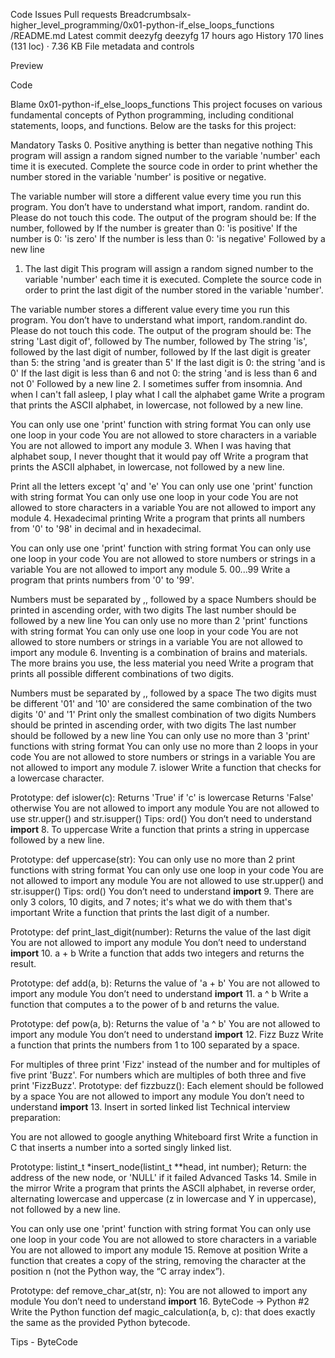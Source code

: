

Code
Issues
Pull requests
Breadcrumbsalx-higher_level_programming/0x01-python-if_else_loops_functions
/README.md
Latest commit
deezyfg
deezyfg
17 hours ago
History
170 lines (131 loc) · 7.36 KB
File metadata and controls

Preview

Code

Blame
0x01-python-if_else_loops_functions
This project focuses on various fundamental concepts of Python programming, including conditional statements, loops, and functions. Below are the tasks for this project:

Mandatory Tasks
0. Positive anything is better than negative nothing
This program will assign a random signed number to the variable 'number' each time it is executed. Complete the source code in order to print whether the number stored in the variable 'number' is positive or negative.

The variable number will store a different value every time you run this program.
You don’t have to understand what import, random. randint do. Please do not touch this code.
The output of the program should be:
If the number, followed by
If the number is greater than 0: 'is positive'
If the number is 0: 'is zero'
If the number is less than 0: 'is negative'
Followed by a new line
1. The last digit
This program will assign a random signed number to the variable 'number' each time it is executed. Complete the source code in order to print the last digit of the number stored in the variable 'number'.

The variable number stores a different value every time you run this program.
You don’t have to understand what import, random.randint do. Please do not touch this code.
The output of the program should be:
The string 'Last digit of', followed by
The number, followed by
The string 'is', followed by the last digit of number, followed by
If the last digit is greater than 5: the string 'and is greater than 5'
If the last digit is 0: the string 'and is 0'
If the last digit is less than 6 and not 0: the string 'and is less than 6 and not 0'
Followed by a new line
2. I sometimes suffer from insomnia. And when I can't fall asleep, I play what I call the alphabet game
Write a program that prints the ASCII alphabet, in lowercase, not followed by a new line.

You can only use one 'print' function with string format
You can only use one loop in your code
You are not allowed to store characters in a variable
You are not allowed to import any module
3. When I was having that alphabet soup, I never thought that it would pay off
Write a program that prints the ASCII alphabet, in lowercase, not followed by a new line.

Print all the letters except 'q' and 'e'
You can only use one 'print' function with string format
You can only use one loop in your code
You are not allowed to store characters in a variable
You are not allowed to import any module
4. Hexadecimal printing
Write a program that prints all numbers from '0' to '98' in decimal and in hexadecimal.

You can only use one 'print' function with string format
You can only use one loop in your code
You are not allowed to store numbers or strings in a variable
You are not allowed to import any module
5. 00...99
Write a program that prints numbers from '0' to '99'.

Numbers must be separated by ,, followed by a space
Numbers should be printed in ascending order, with two digits
The last number should be followed by a new line
You can only use no more than 2 'print' functions with string format
You can only use one loop in your code
You are not allowed to store numbers or strings in a variable
You are not allowed to import any module
6. Inventing is a combination of brains and materials. The more brains you use, the less material you need
Write a program that prints all possible different combinations of two digits.

Numbers must be separated by ,, followed by a space
The two digits must be different
'01' and '10' are considered the same combination of the two digits '0' and '1'
Print only the smallest combination of two digits
Numbers should be printed in ascending order, with two digits
The last number should be followed by a new line
You can only use no more than 3 'print' functions with string format
You can only use no more than 2 loops in your code
You are not allowed to store numbers or strings in a variable
You are not allowed to import any module
7. islower
Write a function that checks for a lowercase character.

Prototype: def islower(c):
Returns 'True' if 'c' is lowercase
Returns 'False' otherwise
You are not allowed to import any module
You are not allowed to use str.upper() and str.isupper()
Tips: ord()
You don’t need to understand __import__
8. To uppercase
Write a function that prints a string in uppercase followed by a new line.

Prototype: def uppercase(str):
You can only use no more than 2 print functions with string format
You can only use one loop in your code
You are not allowed to import any module
You are not allowed to use str.upper() and str.isupper()
Tips: ord()
You don’t need to understand __import__
9. There are only 3 colors, 10 digits, and 7 notes; it's what we do with them that's important
Write a function that prints the last digit of a number.

Prototype: def print_last_digit(number):
Returns the value of the last digit
You are not allowed to import any module
You don’t need to understand __import__
10. a + b
Write a function that adds two integers and returns the result.

Prototype: def add(a, b):
Returns the value of 'a + b'
You are not allowed to import any module
You don’t need to understand __import__
11. a ^ b
Write a function that computes a to the power of b and returns the value.

Prototype: def pow(a, b):
Returns the value of 'a ^ b'
You are not allowed to import any module
You don’t need to understand __import__
12. Fizz Buzz
Write a function that prints the numbers from 1 to 100 separated by a space.

For multiples of three print 'Fizz' instead of the number and for multiples of five print 'Buzz'.
For numbers which are multiples of both three and five print 'FizzBuzz'.
Prototype: def fizzbuzz():
Each element should be followed by a space
You are not allowed to import any module
You don’t need to understand __import__
13. Insert in sorted linked list
Technical interview preparation:

You are not allowed to google anything
Whiteboard first
Write a function in C that inserts a number into a sorted singly linked list.

Prototype: listint_t *insert_node(listint_t **head, int number);
Return: the address of the new node, or 'NULL' if it failed
Advanced Tasks
14. Smile in the mirror
Write a program that prints the ASCII alphabet, in reverse order, alternating lowercase and uppercase (z in lowercase and Y in uppercase), not followed by a new line.

You can only use one 'print' function with string format
You can only use one loop in your code
You are not allowed to store characters in a variable
You are not allowed to import any module
15. Remove at position
Write a function that creates a copy of the string, removing the character at the position n (not the Python way, the “C array index”).

Prototype: def remove_char_at(str, n):
You are not allowed to import any module
You don’t need to understand __import__
16. ByteCode -> Python #2
Write the Python function def magic_calculation(a, b, c): that does exactly the same as the provided Python bytecode.

Tips - ByteCode
